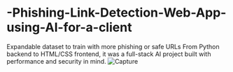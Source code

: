 # -Phishing-Link-Detection-Web-App-using-AI-for-a-client
 Expandable dataset to train with more phishing or safe URLs  From Python backend to HTML/CSS frontend, it was a full-stack AI project built with performance and security in mind.
![Capture](https://github.com/user-attachments/assets/9a64aacb-ac7d-459e-b257-11a92f25065e)
